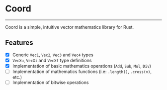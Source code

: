 # Coord

---

Coord is a simple, intuitive vector mathematics library for Rust.

## Features

- [x] Generic `Vec1`, `Vec2`, `Vec3` and `Vec4` types
- [x] `VecXu`, `VecXi` and `VecXf` type definitions
- [x] Implementation of basic mathematics operations (`Add`, `Sub`, `Mul`, `Div`)
- [ ] Implementation of mathematics functions (i.e: `.length()`, `.cross(v)`, etc.)
- [ ] Implementation of bitwise operations
